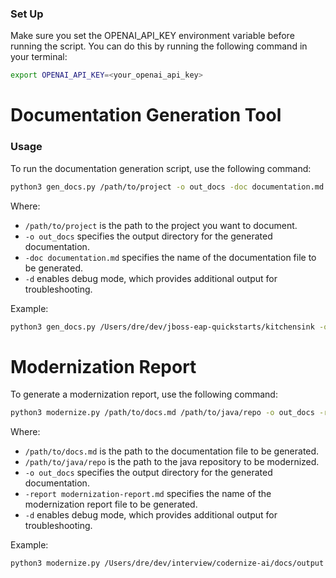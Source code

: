 ### Set Up
Make sure you set the OPENAI_API_KEY environment variable before running the script. You can do this by running the following command in your terminal:

```bash
export OPENAI_API_KEY=<your_openai_api_key>
```

# Documentation Generation Tool

### Usage
To run the documentation generation script, use the following command:

```bash
python3 gen_docs.py /path/to/project -o out_docs -doc documentation.md -d
```
Where:
- `/path/to/project` is the path to the project you want to document.
- `-o out_docs` specifies the output directory for the generated documentation.
- `-doc documentation.md` specifies the name of the documentation file to be generated.
- `-d` enables debug mode, which provides additional output for troubleshooting.

Example:
```bash
python3 gen_docs.py /Users/dre/dev/jboss-eap-quickstarts/kitchensink -o out_docs -doc documentation.md -d
```

# Modernization Report

To generate a modernization report, use the following command:

```bash
python3 modernize.py /path/to/docs.md /path/to/java/repo -o out_docs -report modernization-report.md -d
```
Where:
- `/path/to/docs.md` is the path to the documentation file to be generated.
- `/path/to/java/repo` is the path to the java repository to be modernized.
- `-o out_docs` specifies the output directory for the generated documentation.
- `-report modernization-report.md` specifies the name of the modernization report file to be generated.
- `-d` enables debug mode, which provides additional output for troubleshooting.

Example:
```bash
python3 modernize.py /Users/dre/dev/interview/codernize-ai/docs/output.md /Users/dre/dev/jboss-eap-quickstarts/kitchensink -o out_docs -report modernization-report.md -d
```